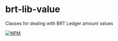 # brt-lib-value

Classes for dealing with BRT Ledger amount values

[![NPM](https://nodei.co/npm/brt-lib-value.png)](https://www.npmjs.org/package/brt-lib-value)

